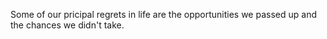 Some of our pricipal regrets in life are the opportunities we passed up and the chances we didn't take.
